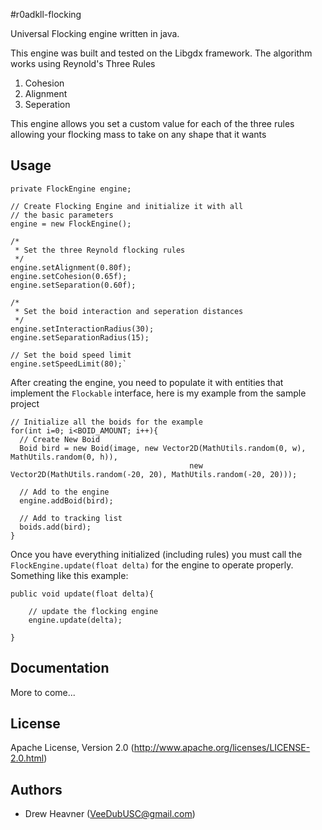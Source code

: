 #r0adkll-flocking

Universal Flocking engine written in java.

This engine was built and tested on the Libgdx framework. The algorithm works using Reynold's Three Rules
  1.  Cohesion
  2.  Alignment
  3.  Seperation

This engine allows you set a custom value for each of the three rules allowing your flocking mass to take on any shape 
that it wants

## Usage
  
    private FlockEngine engine;
    
    // Create Flocking Engine and initialize it with all
    // the basic parameters
    engine = new FlockEngine();
		
    /*
     * Set the three Reynold flocking rules
     */
    engine.setAlignment(0.80f);
    engine.setCohesion(0.65f);
    engine.setSeparation(0.60f);
		
    /*
     * Set the boid interaction and seperation distances
     */
    engine.setInteractionRadius(30);
    engine.setSeparationRadius(15);
		
    // Set the boid speed limit
    engine.setSpeedLimit(80);`

After creating the engine, you need to populate it with entities that implement the `Flockable` interface, here is my
example from the sample project

    // Initialize all the boids for the example
    for(int i=0; i<BOID_AMOUNT; i++){
      // Create New Boid
      Boid bird = new Boid(image, new Vector2D(MathUtils.random(0, w), MathUtils.random(0, h)),
                      						new Vector2D(MathUtils.random(-20, 20), MathUtils.random(-20, 20)));
			
      // Add to the engine
      engine.addBoid(bird);	
			
      // Add to tracking list
      boids.add(bird);
    }

Once you have everything initialized (including rules) you must call the `FlockEngine.update(float delta)` for the engine
to operate properly. Something like this example:

	public void update(float delta){

		// update the flocking engine
		engine.update(delta);

	}

## Documentation
  More to come...

## License
Apache License, Version 2.0 (http://www.apache.org/licenses/LICENSE-2.0.html)

## Authors
 * Drew Heavner (VeeDubUSC@gmail.com)
